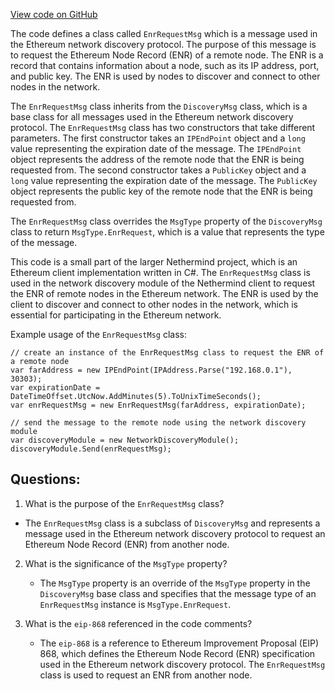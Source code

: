 [View code on GitHub](https://github.com/NethermindEth/nethermind/src/Nethermind/Nethermind.Network.Discovery/Messages/EnrRequestMsg.cs)

The code defines a class called `EnrRequestMsg` which is a message used in the Ethereum network discovery protocol. The purpose of this message is to request the Ethereum Node Record (ENR) of a remote node. The ENR is a record that contains information about a node, such as its IP address, port, and public key. The ENR is used by nodes to discover and connect to other nodes in the network.

The `EnrRequestMsg` class inherits from the `DiscoveryMsg` class, which is a base class for all messages used in the Ethereum network discovery protocol. The `EnrRequestMsg` class has two constructors that take different parameters. The first constructor takes an `IPEndPoint` object and a `long` value representing the expiration date of the message. The `IPEndPoint` object represents the address of the remote node that the ENR is being requested from. The second constructor takes a `PublicKey` object and a `long` value representing the expiration date of the message. The `PublicKey` object represents the public key of the remote node that the ENR is being requested from.

The `EnrRequestMsg` class overrides the `MsgType` property of the `DiscoveryMsg` class to return `MsgType.EnrRequest`, which is a value that represents the type of the message.

This code is a small part of the larger Nethermind project, which is an Ethereum client implementation written in C#. The `EnrRequestMsg` class is used in the network discovery module of the Nethermind client to request the ENR of remote nodes in the Ethereum network. The ENR is used by the client to discover and connect to other nodes in the network, which is essential for participating in the Ethereum network. 

Example usage of the `EnrRequestMsg` class:

```
// create an instance of the EnrRequestMsg class to request the ENR of a remote node
var farAddress = new IPEndPoint(IPAddress.Parse("192.168.0.1"), 30303);
var expirationDate = DateTimeOffset.UtcNow.AddMinutes(5).ToUnixTimeSeconds();
var enrRequestMsg = new EnrRequestMsg(farAddress, expirationDate);

// send the message to the remote node using the network discovery module
var discoveryModule = new NetworkDiscoveryModule();
discoveryModule.Send(enrRequestMsg);
```
## Questions: 
 1. What is the purpose of the `EnrRequestMsg` class?
   - The `EnrRequestMsg` class is a subclass of `DiscoveryMsg` and represents a message used in the Ethereum network discovery protocol to request an Ethereum Node Record (ENR) from another node.

2. What is the significance of the `MsgType` property?
   - The `MsgType` property is an override of the `MsgType` property in the `DiscoveryMsg` base class and specifies that the message type of an `EnrRequestMsg` instance is `MsgType.EnrRequest`.

3. What is the `eip-868` referenced in the code comments?
   - The `eip-868` is a reference to Ethereum Improvement Proposal (EIP) 868, which defines the Ethereum Node Record (ENR) specification used in the Ethereum network discovery protocol. The `EnrRequestMsg` class is used to request an ENR from another node.